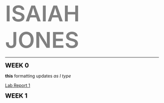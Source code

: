 <span style="color:Gray;font-weight:600;font-size:72px">
    ISAIAH JONES
</span>

---

<span style="color:black;font-weight:700;font-size:20px">
    WEEK 0
</span>

**this** formatting updates _as I type_

[Lab Report 1](https://ijjones.github.io/cse15l-lab-reports/lab-report-1-week-0.html)


<span style="color:black;font-weight:700;font-size:20px">
    WEEK 1
</span>
